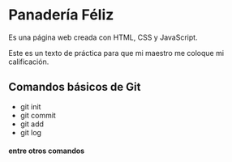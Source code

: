 # Panadería Féliz

Es una página web creada con HTML, CSS y JavaScript.

Este es un texto de práctica para que mi maestro me coloque mi calificación.

## Comandos básicos de Git
- git init
- git commit
- git add
- git log

#### entre otros comandos
